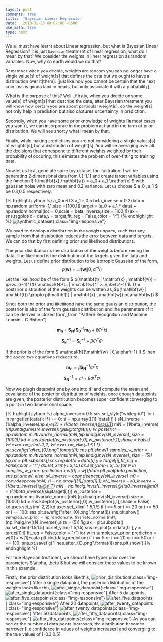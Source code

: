 ```yaml
---
layout: post
comments: true
title:  "Bayesian Linear Regression"
date:   2018-01-23 08:07:00 -0500
use_math: true
type: post
---
```


We all must have learnt about Linear regression, but what is Bayesian Linear Regression? It is just `Bayesian` treatment of linear regression, what do I mean by that? We consider the weights in linear regression as random variables. Now, why on earth would we do that?

Remember when you decide, weights are random you can no longer have a single value[s] of weight[s] that defines the data but we ought to have a distribution over it[them]. [just like how you cannot be certain that the next coin toss is gonna land in heads, but only associate it with a probability]

What is the purpose of this? Well...Firstly, when you decide on some value[s] of weight[s] that describe the data, after Bayesian treatment you will know how certain you are about particular weight[s], so the weight[s] not only help in prediction but also captures uncertainity in prediction.

Secondly, when you have some prior knowledge of weights [in most cases you won't], we can incorporate in the problem at hand in the form of prior distribution. We will see shortly what I mean by that.

Finally, while making predictions you are not considering a single values[s] of weights[s], but a distribution of weight[s]. You will be averaging over all the decisions that correspond to different weights weighted by their probability of occuring, this elimiates the problem of over-fitting to training data.

Now let us first, generate some toy dataset for illustration. I will be generating 2-dimensional data from U[-1,1] and create target variables using the function $ f(\mathbf{x},\mathbf{w}) = a_0 + a_1 \mathbf{x} $ with gaussian noise with zero mean and 0.2 variance. Let us choose $ a_0 $,$ a_1 $ be 0.3,0.5 respectively.

{% highlight python %}
a_0 = -0.3
a_1 = 0.5
beta_inverse = 0.2
data = np.random.uniform(-1,1,size = [100,1])
target = (a_0 + a_1 * data) + np.random.normal(loc = 0,scale = beta_inverse,size = [100,1])
ax = sns.regplot(x = data,y = target,fit_reg = False,color = "r")
{% endhighlight %}
![synthetic_dataset](/assets/synthetic_datapoints.png){:class="img-responsive"}

We need to develop a distribution in the weights space, such that any sample from that distribution reduces the error between data and targets. We can do that by first defining prior and likelihood distributions.

The prior distribution is the distribution of the weights before seeing the data. The likelihood is the distribution of the targets given the data and weights. Let us define prior distribution to be isotropic Gaussian of the form,
$$ p( \mathbf{w}) = \mathcal{N}(\mathbf{w} \| 0,\alpha^{-1} I) $$

Let the likelihood be of the form $ p(\mathbf{t} \| \mathbf{x} , \mathbf{w}) = \prod_{i=1}^{N} \mathcal{N}(t_i \| \mathbf{w}^T x_n,\beta^-1) $. The posterior distrbution of the weights can be written as, $p(\mathbf{w} \| \mathbf{t}) \propto p(\mathbf{t} \| \mathbf{x} , \mathbf{w}) p( \mathbf{w}) $

Since both the prior and likelihood have the same gaussian distribution, the posterior is also of the form gaussian distribution and the parameters of it can be derived in closed form,[from "Pattern Recognition and Machine Learnin - C.Bishop"]

$$ \mathbf{m_n} = \mathbf{S_N}(\mathbf{S_0}^{-1}\mathbf{m_0} + \beta \Phi^T \mathbf{t}) $$ 

$$ \mathbf{S_N^{-1}} = \mathbf{S_0^{-1}} + \beta \Phi^T\Phi $$

If the prior is of the form $ \mathcal{N}(\mathbf{w} \| 0,\alpha^{-1} I) $ then the above two equations reduces to,

$$ \mathbf{m_n} = \beta \mathbf{S_N}^{-1} \Phi^T \mathbf{t} $$ 

$$ \mathbf{S_N^{-1}} = \alpha I + \beta \Phi^T\Phi $$

Now we plugin datapoint one by one into $\Phi$ and compute the mean and covariance of the posterior distribution of weights, once enough datapoints are given, the posterior distribution becomes super confident converging to a point in two dimensional space.

{% highlight python %}
alpha_inverse = 0.5
sns.set_style("whitegrid")
for i in range(len(data)):
    if i == 0:
        si = np.array([[1],[data[i]]])
        sN_inverse = (1/alpha_inverse)*np.eye(2) + (1/beta_inverse)*(si@si.T)
        mN = (1/beta_inverse)*((np.linalg.inv(sN_inverse))@(si@target[i]))
        w_posterior = np.random.multivariate_normal(mN,(np.linalg.inv(sN_inverse)),size = (1000))
        kd = sns.kdeplot(w_posterior[:,0],w_posterior[:,1],shade = False)
        kd.axes.set_ylim(-2,2)
        kd.axes.set_xlim(-1.5,1.5)
        plt.savefig("after_{0}.png".format(i))
        sns.plt.show()
        samples_w_prior = np.random.multivariate_normal(mN,(np.linalg.inv(sN_inverse)),size = (5))
        fig,ax = plt.subplots()
        sns.regplot(x = data[i],y = target[i],fit_reg = False,color = "r")
        ax.set_xlim(-1.5,1.5)
        ax.set_ylim(-1.5,1.5)
        for w in samples_w_prior:
            prediction = w[0] + w[1]*data
            plt.plot(data,prediction)
        sns.plt.show()
    else:
        s0_inverse = copy.deepcopy(sN_inverse)
        m0 = copy.deepcopy(mN)
        si = np.array([[1],[data[i]]])
        sN_inverse = s0_inverse + (1/beta_inverse)*(si@si.T)
        mN = np.linalg.inv(sN_inverse)@((s0_inverse@m0) + ((1/beta_inverse)*(si@target[i])))
        w_posterior = np.random.multivariate_normal(mN,(np.linalg.inv(sN_inverse)),size = (1000))
        kd = sns.kdeplot(w_posterior[:,0],w_posterior[:,1],shade = False)
        kd.axes.set_ylim(-2,2)
        kd.axes.set_xlim(-1.5,1.5)
        if i == 5 or i == 20 or i == 50 or i == 100:
            sns.plt.savefig("after_{0}.png".format(i))
        sns.plt.show()
        samples_w_prior = np.random.multivariate_normal(mN,(np.linalg.inv(sN_inverse)),size = (5))
        fig,ax = plt.subplots()
        ax.set_xlim(-1.5,1.5)
        ax.set_ylim(-1.5,1.5)
        sns.regplot(x = data[0:i],y = target[0:i],fit_reg = False,color = "r")
        for w in samples_w_prior:
            prediction = w[0] + w[1]*data
            plt.plot(data,prediction)
        if i == 5 or i == 20 or i == 50 or i == 100:
            sns.plt.savefig("lines_after_{0}.png".format(i))
        sns.plt.show()
{% endhighlight %}

For true Bayesian treatment, we should have hyper prior over the parameters $ \alpha, \beta $ but we will consider these values to be known in this example.

Firstly, the prior distribution looks like this,
![prior_distribution](/assets/prior.png){:class="img-responsive"}
After a single datapoint, the posterior distribution of the weights looks like this,
![after_single_datapoint](/assets/after_0.png){:class="img-responsive"}
![after_single_datapoint](/assets/lines_after_0.png){:class="img-responsive"}
After 5 datapoints,
![after_five_datapoints](/assets/after_5.png){:class="img-responsive"}
![after_five_datapoints](/assets/lines_after_5.png){:class="img-responsive"}
After 20 datapoints,
![after_twenty_datapoints](/assets/after_20.png){:class="img-responsive"}
![after_twenty_datapoints](/assets/lines_after_20.png){:class="img-responsive"}
After 50 datapoints,
![after_fifty_datapoints](/assets/after_50.png){:class="img-responsive"}
![after_fifty_datapoints](/assets/lines_after_50.png){:class="img-responsive"}
As you can see as the number of data points increases, the distribution becomes narrower [i.e confidence in values of weights increases] and converging to the true values of [-0.3,0.5]
